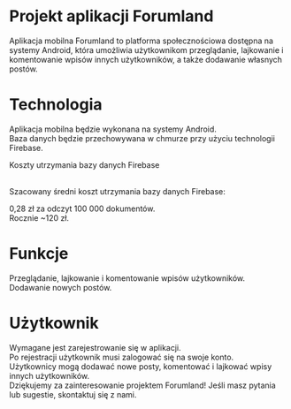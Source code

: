 <h1>Projekt aplikacji Forumland</h1>
Aplikacja mobilna Forumland to platforma społecznościowa dostępna na systemy Android, która umożliwia użytkownikom przeglądanie, lajkowanie i komentowanie wpisów innych użytkowników, a także dodawanie własnych postów.<br>

<h1>Technologia</h1>
Aplikacja mobilna będzie wykonana na systemy Android.<br>
Baza danych będzie przechowywana w chmurze przy użyciu technologii Firebase.<br>
<p>Koszty utrzymania bazy danych Firebase</p><br>
Szacowany średni koszt utrzymania bazy danych Firebase:<br>

0,28 zł za odczyt 100 000 dokumentów.<br>
Rocznie ~120 zł.<br>
<h1>Funkcje</h1>
Przeglądanie, lajkowanie i komentowanie wpisów użytkowników.<br>
Dodawanie nowych postów.<br>
<h1>Użytkownik</h1>
Wymagane jest zarejestrowanie się w aplikacji.<br>
Po rejestracji użytkownik musi zalogować się na swoje konto.<br>
Użytkownicy mogą dodawać nowe posty, komentować i lajkować wpisy innych użytkowników.<br>
Dziękujemy za zainteresowanie projektem Forumland! Jeśli masz pytania lub sugestie, skontaktuj się z nami.<br>
